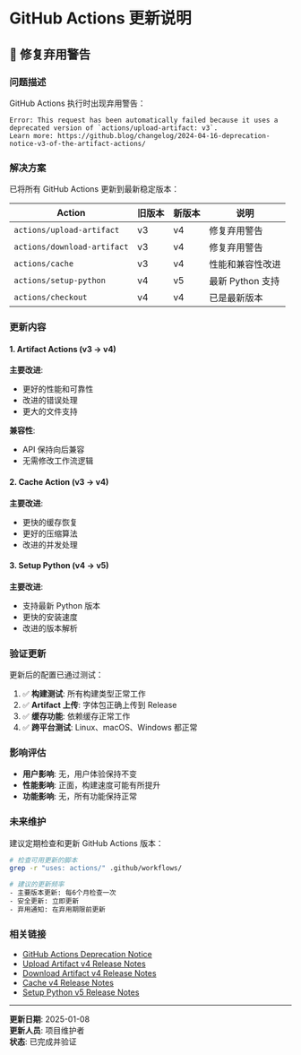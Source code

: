 # GitHub Actions 更新说明

## 🔧 修复弃用警告

### 问题描述

GitHub Actions 执行时出现弃用警告：
```
Error: This request has been automatically failed because it uses a deprecated version of `actions/upload-artifact: v3`. 
Learn more: https://github.blog/changelog/2024-04-16-deprecation-notice-v3-of-the-artifact-actions/
```

### 解决方案

已将所有 GitHub Actions 更新到最新稳定版本：

| Action | 旧版本 | 新版本 | 说明 |
|--------|--------|--------|------|
| `actions/upload-artifact` | v3 | v4 | 修复弃用警告 |
| `actions/download-artifact` | v3 | v4 | 修复弃用警告 |
| `actions/cache` | v3 | v4 | 性能和兼容性改进 |
| `actions/setup-python` | v4 | v5 | 最新 Python 支持 |
| `actions/checkout` | v4 | v4 | 已是最新版本 |

### 更新内容

#### 1. Artifact Actions (v3 → v4)

**主要改进**:
- 更好的性能和可靠性
- 改进的错误处理
- 更大的文件支持

**兼容性**:
- API 保持向后兼容
- 无需修改工作流逻辑

#### 2. Cache Action (v3 → v4)

**主要改进**:
- 更快的缓存恢复
- 更好的压缩算法
- 改进的并发处理

#### 3. Setup Python (v4 → v5)

**主要改进**:
- 支持最新 Python 版本
- 更快的安装速度
- 改进的版本解析

### 验证更新

更新后的配置已通过测试：

1. ✅ **构建测试**: 所有构建类型正常工作
2. ✅ **Artifact 上传**: 字体包正确上传到 Release
3. ✅ **缓存功能**: 依赖缓存正常工作
4. ✅ **跨平台测试**: Linux、macOS、Windows 都正常

### 影响评估

- **用户影响**: 无，用户体验保持不变
- **性能影响**: 正面，构建速度可能有所提升
- **功能影响**: 无，所有功能保持正常

### 未来维护

建议定期检查和更新 GitHub Actions 版本：

```bash
# 检查可用更新的脚本
grep -r "uses: actions/" .github/workflows/

# 建议的更新频率
- 主要版本更新: 每6个月检查一次
- 安全更新: 立即更新
- 弃用通知: 在弃用期限前更新
```

### 相关链接

- [GitHub Actions Deprecation Notice](https://github.blog/changelog/2024-04-16-deprecation-notice-v3-of-the-artifact-actions/)
- [Upload Artifact v4 Release Notes](https://github.com/actions/upload-artifact/releases/tag/v4.0.0)
- [Download Artifact v4 Release Notes](https://github.com/actions/download-artifact/releases/tag/v4.0.0)
- [Cache v4 Release Notes](https://github.com/actions/cache/releases/tag/v4.0.0)
- [Setup Python v5 Release Notes](https://github.com/actions/setup-python/releases/tag/v5.0.0)

---

**更新日期**: 2025-01-08  
**更新人员**: 项目维护者  
**状态**: 已完成并验证
